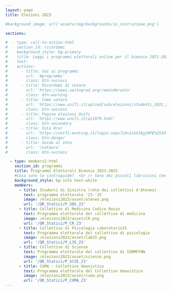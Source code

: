 ```yaml
---
layout: page
title: Elezioni 2023

#background_image: url('assets/img/backgrounds/in_costruzione.png')

sections:

#  - type: call-to-action.html
#    section_id: ricordami
#    background_style: bg-primary
#    title: Leggi i programmi elettorali online per il biennio 2021-2023
#    text:
#    actions:
#      - title: Vai ai programmi
#        url: '#programmi'
#        class: btn-success
#      - title: Ricordami di votare
#        url: 'https://news.sestograd.org/remindervoto'
#        class: btn-warning
#      - title: Come votare
#        url: 'https://www.unifi.it/upload/sub/elezioni/studenti_2021_2023/guida_voto_eligo.pdf'
#        class: btn-success
#      - title: Pagina elezioni Unifi
#        url: 'https://www.unifi.it/p11979.html'
#        class: btn-secondary
#      - title: Vota Ora!
#        url: 'https://unifi.evoting.it/login.aspx?id=1iGS16gjbPE%253d'
#        class: btn-danger
#      - title: Guida al Voto
#        url: '/votaora'
#        class: btn-success

  - type: members2.html
    section_id: programmi
    title: Programmi Elettorali Biennio 2023-2025
    #Cosa sono le controguide?  <br /> Sono dei piccoli libriccini che raccolgono informazioni utili sulla vita all'università, consigli, divertenti aneddoti e informazioni su SdS, i Collettivi e le nostre attività!  <br />
    background_style: bg-info text-white
    members:
      - title: Studenti di Sinistra (rete dei collettivi d'Ateneo)
        text: programma elettorale '23-'25
        image: /elezioni2023/asset/ateneo.png
        url: '/QR_Statici/P_SDS_23'
      - title: Collettivo di Medicina Codice Rosso
        text: Programma elettorale del collettivo di medicina
        image: /elezioni2023/asset/CR.png
        url: '/QR_Statici/P_CR_23'
      - title: Collettivo di Psicologia Laboratorio15
        text: Programma elettorale del collettivo di psicologia
        image: /elezioni2023/asset/lab15.png
        url: '/QR_Statici/P_L15_23'
      - title: Collettivo di Scienze
        text: Programma elettorale del collettivo di SSMMFFNN
        image: /elezioni2023/asset/scienze.png
        url: '/QR_Statici/P_SCIE_23'
      - title: CUMA - Collettivo Umanistico
        text: Programma elettorale del Collettivo Umanistico
        image: /elezioni2023/asset/cuma.png
        url: '/QR_Statici/P_CUMA_23'
---
```

